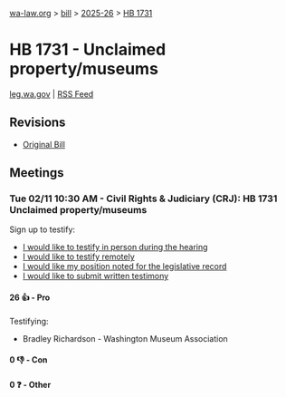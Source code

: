 [wa-law.org](/) > [bill](/bill/) > [2025-26](/bill/2025-26/) > [HB 1731](/bill/2025-26/hb/1731/)

# HB 1731 - Unclaimed property/museums
[leg.wa.gov](https://app.leg.wa.gov/billsummary?BillNumber=1731&Year=2025&Initiative=false) | [RSS Feed](./rss.xml)

## Revisions
* [Original Bill](1/)

## Meetings
### Tue 02/11 10:30 AM - Civil Rights & Judiciary (CRJ): HB 1731 Unclaimed property/museums
Sign up to testify:
* [I would like to testify in person during the hearing](https://app.leg.wa.gov/csi/Testifier/Add?chamber=House&mId=32792&aId=163601&caId=25549&tId=1)
* [I would like to testify remotely](https://app.leg.wa.gov/csi/Testifier/Add?chamber=House&mId=32792&aId=163601&caId=25549&tId=2)
* [I would like my position noted for the legislative record](https://app.leg.wa.gov/csi/Testifier/Add?chamber=House&mId=32792&aId=163601&caId=25549&tId=3)
* [I would like to submit written testimony](https://app.leg.wa.gov/csi/Testifier/Add?chamber=House&mId=32792&aId=163601&caId=25549&tId=4)

#### 26 👍 - Pro
Testifying:
* Bradley Richardson - Washington Museum Association

#### 0 👎 - Con

#### 0 ❓ - Other
